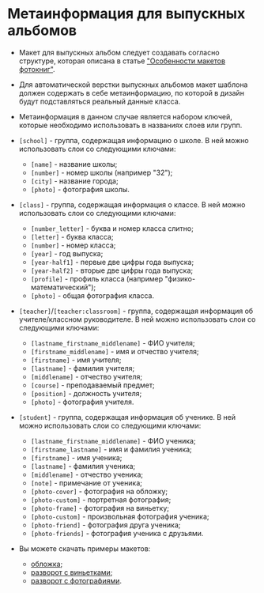 # Метаинформация для выпускных альбомов
* Макет для выпускных альбом следует создавать согласно структуре, которая описана в статье ["Особенности макетов фотокниг"](/design/psd-general?id=Особенности-макетов-фотокниг).

* Для автоматической верстки выпускных альбомов макет шаблона должен содержать в себе метаинформацию, по которой в дизайн будут подставляться реальный данные класса.

* Метаинформация в данном случае является набором ключей, которые необходимо использовать в названиях слоев или групп.

* `[school]` - группа, содержащая информацию о школе. В ней можно использовать слои со следующими ключами:
    + `[name]` - название школы;
    + `[number]` - номер школы (например "32");
    + `[city]` - название города;
    + `[photo]` - фотография школы.

* `[class]`  - группа, содержащая информация о классе. В ней можно использовать слои со следующими ключами:
    + `[number_letter]` - буква и номер класса слитно;
    + `[letter]` - буква класса;
    + `[number]` - номер класса;
    + `[year]` - год выпуска;
    + `[year-half1]` - первые две цифры года выпуска;
    + `[year-half2]` - вторые две цифры года выпуска;
    + `[profile]` - профиль класса (например "физико-математический");
    + `[photo]` - общая фотография класса.

* `[teacher]`/`[teacher:classroom]` - группа, содержащая информация об учителе/классном руководителе. В ней можно использовать слои со следующими ключами:
    + `[lastname_firstname_middlename]`  - ФИО учителя;
    + `[firstname_middlename]` - имя и отчество учителя;
    + `[firstname]` - имя учителя;
    + `[lastname]` - фамилия учителя;
    + `[middlename]` - отчество учителя;
    + `[course]` - преподаваемый предмет;
    + `[position]` - должность учителя;
    + `[photo]` - фотография учителя.

* `[student]` - группа, содержащая информация об ученике. В ней можно использовать слои со следующими ключами:
    + `[lastname_firstname_middlename]` - ФИО ученика;
    + `[firstname_lastname]` - имя и фамилия ученика;
    + `[firstname]` - имя ученика;
    + `[lastname]` - фамилия ученика;
    + `[middlename]` - отчество ученика;
    + `[note]` - примечание от ученика;
    + `[photo-cover]` - фотография на обложку;
    + `[photo-custom]` - портретная фотография;
    + `[photo-frame]` - фотография на виньетку;
    + `[photo-custom]` - произвольная фотография ученика;
    + `[photo-friend]` - фотография друга ученика;
    + `[photo-friends]` - фотография ученика с друзьями.

* Вы можете скачать примеры макетов:
    + [обложка](https://admin.pixlpark.com/content/pxp-template-download/18787588?secret=0db337eba8e77c7173b6d11a35fba64d);
    + [разворот с виньетками](https://admin.pixlpark.com/content/pxp-template-download/18787480?secret=39b38791db315a550d1f8b490d311e6d);
    + [разворот с фотографиями](https://admin.pixlpark.com/content/pxp-template-download/18787523?secret=c8c51e743fd93ed638d6b402aa4e9937).
